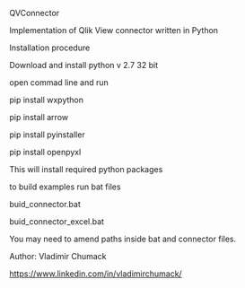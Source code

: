 QVConnector

Implementation of Qlik View connector written in Python

Installation procedure

 Download and install python v 2.7 32 bit

 open commad line and run

   pip install wxpython

   pip install arrow

   pip install pyinstaller

   pip install openpyxl

This will install required python packages

to build examples run bat files

   buid_connector.bat 

   buid_connector_excel.bat

You may need to amend paths inside bat and connector files.

Author: Vladimir Chumack

https://www.linkedin.com/in/vladimirchumack/
